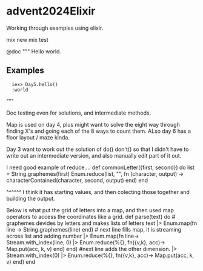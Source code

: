 # advent2024Elixir
Working through examples using elixir.

mix new <name>
mix test

@doc """
  Hello world.

  ## Examples

      iex> Day5.hello()
      :world

  """

Doc testing even for solutions, and intermediate methods.

Map is used on day 4, plus might want to solve the eight way through finding X's and going each of the 8 ways to count them.
ALso day 6 has a floor layout / maze kinda.

Day 3 want to work out the solution of do() don't() so that I didn't have to write out an intermediate version, and also manually edit part of it out.

I need good example of reduce....
def commonLetter({first, second}) do
    list = String.graphemes(first)
    Enum.reduce(list, "", fn (character, output) -> characterContained(character, second, output) end)
  end

^^^^^^ I think it has starting values, and then colecting those together and building the output.

Below is what put the grid of letters into a map, and then used map operators to access the coordinates like a grid.
 def parse(text) do
    # graphemes devides by letters and makes lists of letters
     text |> Enum.map(fn line -> String.graphemes(line) end)
     # next line fills map, it is streaming across list and adding number
          |> Enum.map(fn line->  Stream.with_index(line, 0) |> Enum.reduce(%{}, fn({v,k}, acc)-> Map.put(acc, k, v) end) end)
          #next line adds the other dimension.
          |> Stream.with_index(0) |> Enum.reduce(%{}, fn({v,k}, acc)-> Map.put(acc, k, v) end)
  end
